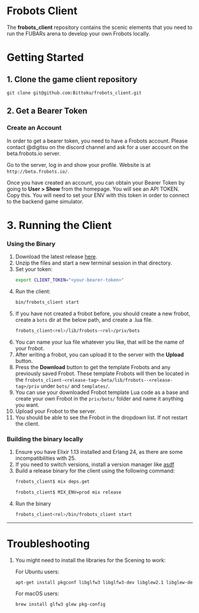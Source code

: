# Frobots Client
The **frobots_client** repository contains the scenic elements that you need to run the FUBARs arena to develop your own Frobots locally.

# Getting Started
## 1. Clone the game client repository
```shell
git clone git@github.com:Bittoku/frobots_client.git
```

## 2. Get a Bearer Token
### Create an Account
In order to get a bearer token, you need to have a Frobots account. Please contact @digitsu on the discord channel 
and ask for a user account on the beta.frobots.io server.

Go to the server, log in and show your profile. 
Website is at `http://beta.frobots.io/`. 

Once you have created an account, you can obtain your Bearer Token by going to **User > Show** from the homepage.
You will see an API TOKEN. Copy this. You will need to set your ENV
with this token in order to connect to the backend game simulator.

# 3. Running the Client
### Using the Binary
1. Download the latest release [here](https://github.com/Bittoku/frobots_client/tags]).
2. Unzip the files and start a new terminal session in that directory.
3. Set your token:
    ```bash
    export CLIENT_TOKEN="<your-bearer-token>"
    ```
4. Run the client:
    ```bash
    bin/frobots_client start
    ```
5. If you have not created a frobot before, you should create a new frobot, create a `bots` dir at the below path, 
and create a .lua file.
   ```bash
   frobots_client<rel>/lib/frobots-<rel>/priv/bots
   ```
6. You can name your lua file whatever you like, that will be the name of your frobot.
7. After writing a frobot, you can upload it to the server with the **Upload** button.
8. Press the **Download** button to get the template Frobots and any previously saved Frobot. These template Frobots will then be located in the `frobots_client-<release-tag>-beta/lib/frobots--<release-tag>/priv` under `bots/` and `templates/`.
9. You can use your downloaded Frobot template Lua code as a base and create your own Frobot in the `priv/bots/` folder and name it anything you want.
10. Upload your Frobot to the server.
11. You should be able to see the Frobot in the dropdown list. If not restart the client.

### Building the binary locally

1. Ensure you have Elixir 1.13 installed and Erlang 24, as there are some incompatibilities with 25.
2. If you need to switch versions, install a version manager like [asdf](https://asdf-vm.com/guide/getting-started.html)
3. Build a release binary for the client using the following command:
   ```bash
   frobots_client$ mix deps.get
   
   frobots_client$ MIX_ENV=prod mix release 
    ```
4. Run the binary
    ```bash
   frobots_client<rel>/bin/frobots_client start
    ```
---
# Troubleshooting
1. You might need to install the libraries for the Scening to work:

   For Ubuntu users:
   ```bash
   apt-get install pkgconf libglfw3 libglfw3-dev libglew2.1 libglew-dev
   ```
   For macOS users:
   ```bash
   brew install glfw3 glew pkg-config
   ```